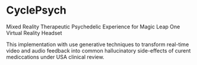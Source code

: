 # CyclePsych
Mixed Reality Therapeutic Psychedelic Experience for Magic Leap One Virtual Reality Headset

This implementation with use generative techniques to transform real-time video and audio feedback into common hallucinatory side-effects of curent mediccations under USA clinical review.
